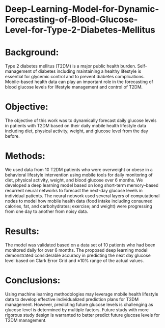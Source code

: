 # Deep-Learning-Model-for-Dynamic-Forecasting-of-Blood-Glucose-Level-for-Type-2-Diabetes-Mellitus

# Background:
Type 2 diabetes mellitus (T2DM) is a major public health burden. Self-management of diabetes including maintaining a healthy lifestyle is essential for glycemic control and to prevent diabetes complications. Mobile-based health data can play an important role in the forecasting of blood glucose levels for lifestyle management and control of T2DM.

# Objective:
The objective of this work was to dynamically forecast daily glucose levels in patients with T2DM based on their daily mobile health lifestyle data including diet, physical activity, weight, and glucose level from the day before.

# Methods:
We used data from 10 T2DM patients who were overweight or obese in a behavioral lifestyle intervention using mobile tools for daily monitoring of diet, physical activity, weight, and blood glucose over 6 months. We developed a deep learning model based on long short-term memory–based recurrent neural networks to forecast the next-day glucose levels in individual patients. The neural network used several layers of computational nodes to model how mobile health data (food intake including consumed calories, fat, and carbohydrates; exercise; and weight) were progressing from one day to another from noisy data.

# Results:
The model was validated based on a data set of 10 patients who had been monitored daily for over 6 months. The proposed deep learning model demonstrated considerable accuracy in predicting the next day glucose level based on Clark Error Grid and ±10% range of the actual values.

# Conclusions:
Using machine learning methodologies may leverage mobile health lifestyle data to develop effective individualized prediction plans for T2DM management. However, predicting future glucose levels is challenging as glucose level is determined by multiple factors. Future study with more rigorous study design is warranted to better predict future glucose levels for T2DM management.
